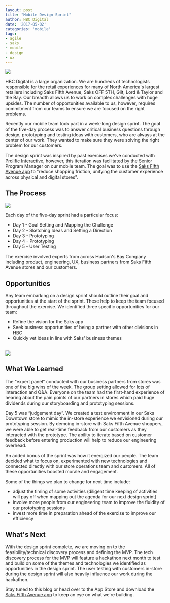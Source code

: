 ```yaml
---
layout: post
title: "Mobile Design Sprint"
author: HBC Digital
date: '2017-05-02'
categories: 'mobile'
tags:
- agile
- saks
- mobile
- design
- ux
---
```


<img class="center" src="http://i.imgur.com/isnWMvv.jpg"/>

HBC Digital is a large organization. We are hundreds of technologists responsible for the retail experiences for many of North America's largest retailers including Saks Fifth Avenue, Saks OFF 5TH, Gilt, Lord & Taylor and the Bay. Our breadth allows us to work on complex challenges with huge upsides. The number of opportunities available to us, however, requires commitment from our teams to ensure we are focused on the right problems. 

Recently our mobile team took part in a week-long design sprint. The goal of the five-day process was to answer critical business questions through design, prototyping and testing ideas with customers, who are always at the center of our work. They wanted to make sure they were solving the right problem for our customers. 

The design sprint was inspired by past exercises we've conducted with [Prolific Interactive](http://prolificinteractive.com/), however, this iteration was facilitated by the Senior Program Manager on our mobile team. The goal was to use the [Saks Fifth Avenue app](https://itunes.apple.com/us/app/saks-fifth-avenue-shop-designer-apparel-more/id491507258) to "reduce shopping friction, unifying the customer experience across physical and digital stores". 

## The Process

<img class="center" src="http://i.imgur.com/oWNZ5A9.jpg"/>

Each day of the five-day sprint had a particular focus: 
* Day 1 - Goal Setting and Mapping the Challenge
* Day 2 - Sketching Ideas and Setting a Direction 
* Day 3 - Prototyping
* Day 4 - Prototyping
* Day 5 - User Testing

The exercise involved experts from across Hudson's Bay Company including product, engineering, UX, business partners from Saks Fifth Avenue stores and our customers.

## Opportunities

Any team embarking on a design sprint should outline their goal and opportunities at the start of the sprint. These help to keep the team focused throughout the exercise. We identified three specific opportunities for our team:
* Refine the vision for the Saks app
* Seek business opportunities of being a partner with other divisions in HBC
* Quickly vet ideas in line with Saks' business themes

<br>

<img class="center" src="http://i.imgur.com/JsrEH7X.png"/>

<br>

## What We Learned

The "expert panel" conducted with our business partners from stores was one of the big wins of the week. The group setting allowed for lots of interaction and Q&A. Everyone on the team had the first-hand experience of hearing about the pain points of our partners in stores which paid huge dividends during our storyboarding and prototyping sessions. 

Day 5 was “judgement day”. We created a test environment in our Saks Downtown store to mimic the in-store experience we envisioned during our prototyping session. By demoing in-store with Saks Fifth Avenue shoppers, we were able to get real-time feedback from our customers as they interacted with the prototype. The ability to iterate based on customer feedback before entering production will help to reduce our engineering overhead.

An added bonus of the sprint was how it energized our people. The team decided what to focus on, experimented with new technologies and connected directly with our store operations team and customers. All of these opportunities boosted morale and engagement.

Some of the things we plan to change for next time include:
* adjust the timing of some activities (diligent time keeping of activities will pay off when mapping out the agenda for our next design sprint)
* involve more people from our engineering team to improve the fluidity of our prototyping sessions
* invest more time in preparation ahead of the exercise to improve our efficiency

## What's Next

With the design sprint complete, we are moving on to the feasibility/technical discovery process and defining the MVP. The tech discovery process for the MVP will feature a hackathon next month to test and build on some of the themes and technologies we identified as opportunities in the design sprint. The user testing with customers in-store during the design sprint will also heavily influence our work during the hackathon.  

Stay tuned to this blog or head over to the App Store and download the [Saks Fifth Avenue app](https://itunes.apple.com/us/app/saks-fifth-avenue-shop-designer-apparel-more/id491507258?mt=8) to keep an eye on what we're building.
